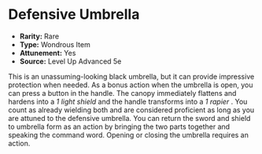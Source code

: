 # Defensive Umbrella

- **Rarity:** Rare
- **Type:** Wondrous Item
- **Attunement:** Yes
- **Source:** Level Up Advanced 5e

This is an unassuming-looking black umbrella, but it can provide impressive protection when needed. As a bonus action when the umbrella is open, you can press a button in the handle. The canopy immediately flattens and hardens into a   _1 light shield_  and the handle transforms into a _1 rapier_ . You count as already wielding both and are considered proficient as long as you are attuned to the defensive umbrella. You can return the sword and shield to umbrella form as an action by bringing the two parts together and speaking the command word. Opening or closing the umbrella requires an action.

